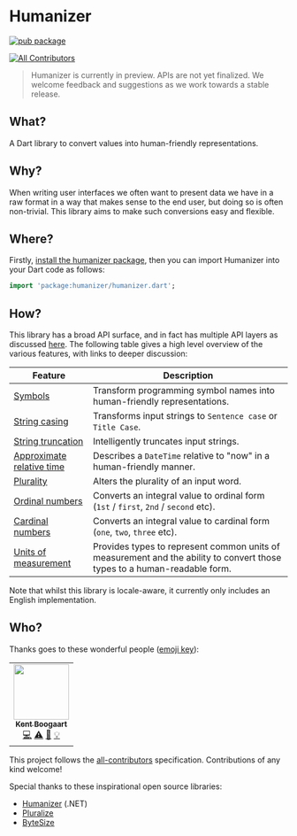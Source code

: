 # Humanizer
[![pub package](https://img.shields.io/pub/v/humanizer.svg)](https://pub.dartlang.org/packages/humanizer)

<!-- ALL-CONTRIBUTORS-BADGE:START - Do not remove or modify this section -->
[![All Contributors](https://img.shields.io/badge/all_contributors-1-orange.svg?style=flat-square)](#contributors-)
<!-- ALL-CONTRIBUTORS-BADGE:END -->

> Humanizer is currently in preview. APIs are not yet finalized. We welcome feedback and suggestions as we work towards a stable release.
## What?

A Dart library to convert values into human-friendly representations.

## Why?

When writing user interfaces we often want to present data we have in a raw format in a way that makes sense to the end user, but doing so is often non-trivial. This library aims to make such conversions easy and flexible.

## Where?

Firstly, [install the humanizer package](https://pub.dev/packages/humanizer/install), then you can import Humanizer into your Dart code as follows:

```dart
import 'package:humanizer/humanizer.dart';
```

## How?

This library has a broad API surface, and in fact has multiple API layers as discussed [here](doc/api_layers.md). The following table gives a high level overview of the various features, with links to deeper discussion:

| Feature | Description |
|-|-|
| [Symbols](doc/symbols.md) | Transform programming symbol names into human-friendly representations. |
| [String casing](doc/string_casing.md) | Transforms input strings to `Sentence case` or `Title Case`. |
| [String truncation](doc/string_truncation.md) | Intelligently truncates input strings. |
| [Approximate relative time](doc/approximate_relative_time.md) | Describes a `DateTime` relative to "now" in a human-friendly manner. |
| [Plurality](doc/plurality.md) | Alters the plurality of an input word. |
| [Ordinal numbers](doc/ordinal_numbers.md) | Converts an integral value to ordinal form (`1st` / `first`, `2nd` / `second` etc). |
| [Cardinal numbers](doc/cardinal_numbers.md) | Converts an integral value to cardinal form (`one`, `two`, `three` etc). |
| [Units of measurement](doc/units_of_measurement.md) | Provides types to represent common units of measurement and the ability to convert those types to a human-readable form. |

Note that whilst this library is locale-aware, it currently only includes an English implementation.

## Who?

Thanks goes to these wonderful people ([emoji key](https://allcontributors.org/docs/en/emoji-key)):

<!-- ALL-CONTRIBUTORS-LIST:START - Do not remove or modify this section -->
<!-- prettier-ignore-start -->
<!-- markdownlint-disable -->
<table>
  <tr>
    <td align="center"><a href="https://kent-boogaart.com/"><img src="https://avatars2.githubusercontent.com/u/1901832?v=4" width="100px;" alt=""/><br /><sub><b>Kent Boogaart</b></sub></a><br /><a href="https://github.com/kentcb/azure_application_insights/commits?author=kentcb" title="Code">💻</a> <a href="https://github.com/kentcb/azure_application_insights/commits?author=kentcb" title="Tests">⚠️</a> <a href="https://github.com/kentcb/azure_application_insights/commits?author=kentcb" title="Documentation">📖</a> <a href="#example-kentcb" title="Examples">💡</a></td>
  </tr>
</table>

<!-- markdownlint-restore -->
<!-- prettier-ignore-end -->

<!-- ALL-CONTRIBUTORS-LIST:END -->

This project follows the [all-contributors](https://github.com/all-contributors/all-contributors) specification. Contributions of any kind welcome!

Special thanks to these inspirational open source libraries:
* [Humanizer](https://github.com/Humanizr/Humanizer) (.NET)
* [Pluralize](https://github.com/plurals/pluralize)
* [ByteSize](https://github.com/omar/ByteSize)
